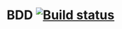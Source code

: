 # BDD [![Build status](https://ci.appveyor.com/api/projects/status/r63bwig8gk5tyj4b/branch/master?svg=true)](https://ci.appveyor.com/project/christinakru/bdd/branch/master)
